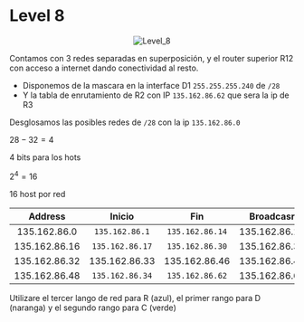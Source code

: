 # Level 8

<div align=center>
<img src="/assets/Level_8.png" alt="Level_8" />
</div>

Contamos con 3 redes separadas en superposición, y el router superior R12 con acceso a internet dando conectividad al resto.

- Disponemos de la mascara en la interface D1 `255.255.255.240` de `/28`
- Y la tabla de enrutamiento de R2 con IP `135.162.86.62` que sera la ip de R3

Desglosamos las posibles redes de `/28` con la ip `135.162.86.0`

$28 - 32 = 4$

4 bits para los hots

$2^4=16$

16 host por red

| Address | Inicio | Fin | Broadcasr |
| :-: | :-: | :-: | :-: |
|135.162.86.0|`135.162.86.1`|`135.162.86.14`|135.162.86.15|
|135.162.86.16|`135.162.86.17`|`135.162.86.30`|135.162.86.31|
|135.162.86.32|135.162.86.33|135.162.86.46|135.162.86.47|
|135.162.86.48|`135.162.86.34`|`135.162.86.62`|135.162.86.63|

Utilizare el tercer lango de red para R (azul), el primer rango para D (naranga) y el segundo rango para C (verde)